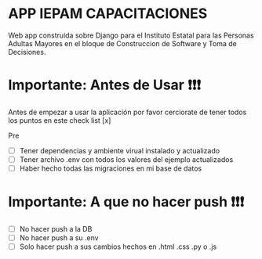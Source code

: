 # APP IEPAM CAPACITACIONES
Web app construida sobre Django para el Instituto Estatal para las Personas Adultas Mayores en el bloque de Construccion de Software y Toma de Decisiones.


# Importante: Antes de Usar ❗❗❗
Antes de empezar a usar la aplicación por favor cerciorate de tener todos los puntos en este check list [x]

Pre

* [ ] Tener dependencias y ambiente virual instalado y actualizado
* [ ] Tener archivo .env con todos los valores del ejemplo actualizados
* [ ] Haber hecho todas las migraciones en mi base de datos

# Importante: A que no hacer push ❗❗❗
* [ ] No hacer push a la DB
* [ ] No hacer push a su .env
* [ ] Solo hacer push a sus cambios hechos en .html .css .py o .js
